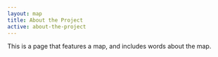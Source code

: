 ```yaml
---
layout: map
title: About the Project
active: about-the-project
---
```

This is a page that features a map, and includes words about the map.